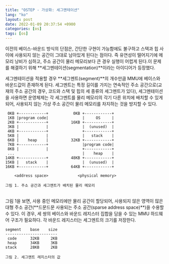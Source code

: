 ```yaml
---
title: "OSTEP - 가상화: 세그멘테이션"
lang: "ko"
layout: post
date: 2022-01-09 20:37:54 +0900
categories: [os]
tags: [os]
---
```

이전의 베이스-바운드 방식의 단점은, 간단한 구현이 가능함에도 불구하고 스택과 힙 사이에 사용되지 않는 공간이 그대로 남아있게 된다는 점이다. 즉 유연성이 떨어지기에 메모리 낭비가 심하고, 주소 공간이 물리 메모리보다 큰 경우 실행이 어렵게 된다.이 문제를 해결하기 위해 **세그멘테이션(segmentation)**이라는 아이디어가 등장했다.

세그멘테이션을 적용할 경우 **세그멘트(segment)**의 개수만큼 MMU에 베이스와 바운드값이 존재하게 된다. 세그멘트는 특정 길이를 가지는 연속적인 주소 공간으로(교재의 주소 공간의 경우, 코드와 스택 및 힙의 세 종류의 세그멘트가 있다), 세그멘테이션을 사용하면 운영체제는 각 세그멘트를 물리 메모리의 각기 다른 위치에 배치할 수 있게 되어, 사용되지 않는 가상 주소 공간이 물리 메모리를 차지하는 것을 방지할 수 있다.

```
 0KB +------------+           0KB +------------+
 1KB |program code|               |     OS     |
 2KB +------------+          16KB +------------+
 3KB |            |               |  (unused)  |
 4KB +------------+               +------------+
 5KB |            |               |   stack    |
 6KB |    heap    |          32KB +------------+
 7KB +------------+               |program code|
 8KB |            |               +------------+
 ...                              |    heap    |
14KB +------------+          48KB +------------+
15KB |   stack    |               |  (unused)  |
16KB +------------+          64KB +------------+

    <address space>             <physical memory>

그림 1. 주소 공간과 세그멘트가 배치된 물리 메모리
```
<br />
그림 1을 보면, 사용 중인 메모리에만 물리 공간이 할당되어, 사용되지 않은 영역이 많은 대형 주소 공간(**드문드문 사용되는 주소 공간(sparse address space)**)을 수용할 수 있다. 이 경우, 세 쌍의 베이스와 바운드 레지스터 집합을 담을 수 있는 MMU 하드웨어 구조가 필요하다. 각 바운드 레지스터는 세그멘트의 크기를 저장한다.

```
segment    base    size
-----------------------
 code      32KB     2KB
 heap      34KB     3KB
stack      28KB     2KB

그림 2. 세그멘트 레지스터의 값
```
<br />


